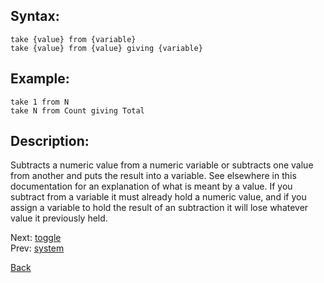 ## Syntax:
`take {value} from {variable}`  
`take {value} from {value} giving {variable}`

## Example:
`take 1 from N`  
`take N from Count giving Total`

## Description:
Subtracts a numeric value from a numeric variable or subtracts one value from another and puts the result into a variable. See elsewhere in this documentation for an explanation of what is meant by a value. If you subtract from a variable it must already hold a numeric value, and if you assign a variable to hold the result of an subtraction it will lose whatever value it previously held. 

Next: [toggle](toggle.md)  
Prev: [system](system.md)

[Back](../core.md)
